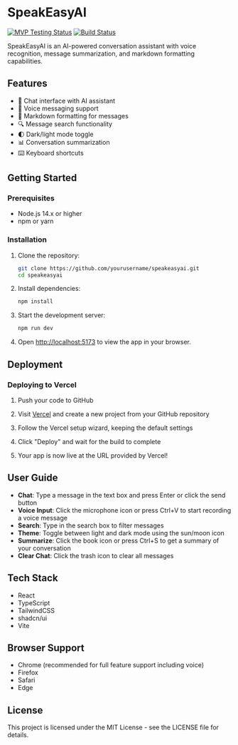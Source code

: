 # SpeakEasyAI

[![MVP Testing Status](https://img.shields.io/badge/MVP%20Testing-In%20Progress-yellow?style=flat-square&logo=checkmarx)](docs/mvp-testing-codex.md)
[![Build Status](https://github.com/yourusername/speakeasyai/actions/workflows/test.yml/badge.svg)](https://github.com/yourusername/speakeasyai/actions/workflows/test.yml)

SpeakEasyAI is an AI-powered conversation assistant with voice recognition, message summarization, and markdown formatting capabilities.

## Features

- 💬 Chat interface with AI assistant
- 🎤 Voice messaging support
- 📝 Markdown formatting for messages
- 🔍 Message search functionality
- 🌓 Dark/light mode toggle
- 📊 Conversation summarization
- ⌨️ Keyboard shortcuts

## Getting Started

### Prerequisites

- Node.js 14.x or higher
- npm or yarn

### Installation

1. Clone the repository:
   ```bash
   git clone https://github.com/yourusername/speakeasyai.git
   cd speakeasyai
   ```

2. Install dependencies:
   ```bash
   npm install
   ```

3. Start the development server:
   ```bash
   npm run dev
   ```

4. Open [http://localhost:5173](http://localhost:5173) to view the app in your browser.

## Deployment

### Deploying to Vercel

1. Push your code to GitHub

2. Visit [Vercel](https://vercel.com) and create a new project from your GitHub repository

3. Follow the Vercel setup wizard, keeping the default settings

4. Click "Deploy" and wait for the build to complete

5. Your app is now live at the URL provided by Vercel!

## User Guide

- **Chat**: Type a message in the text box and press Enter or click the send button
- **Voice Input**: Click the microphone icon or press Ctrl+V to start recording a voice message
- **Search**: Type in the search box to filter messages
- **Theme**: Toggle between light and dark mode using the sun/moon icon
- **Summarize**: Click the book icon or press Ctrl+S to get a summary of your conversation
- **Clear Chat**: Click the trash icon to clear all messages

## Tech Stack

- React
- TypeScript
- TailwindCSS
- shadcn/ui
- Vite

## Browser Support

- Chrome (recommended for full feature support including voice)
- Firefox
- Safari
- Edge

## License

This project is licensed under the MIT License - see the LICENSE file for details.
